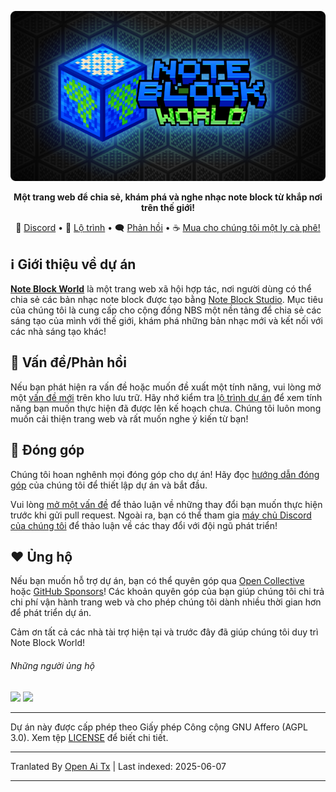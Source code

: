 <p align="center">
  <a href="https://noteblock.world">
    <img src="https://raw.githubusercontent.com/OpenNBS/NoteBlockWorld/main/img/header.png" alt="Note Block World header" />
  </a>
</p>

<p align="center">
  <strong>
    Một trang web để chia sẻ, khám phá và nghe nhạc note block từ khắp nơi trên thế giới!
  </strong>
</p>

<p align="center">
  👥 <a href="https://discord.gg/note-block-world-608692895179997252">Discord</a> • 
  📆 <a href="https://github.com/orgs/OpenNBS/projects/4">Lộ trình</a> • 
  🗨 <a href="https://github.com/OpenNBS/NoteBlockWorld/issues/new/choose">Phản hồi</a> • 
  ☕ <a href="https://opencollective.com/opennbs/donate">Mua cho chúng tôi một ly cà phê!</a>
</p>

## ℹ Giới thiệu về dự án

[**Note Block World**](https://noteblock.world/) là một trang web xã hội hợp tác, nơi người dùng có thể chia sẻ các bản nhạc note block được tạo bằng [Note Block Studio](https://noteblock.studio/). Mục tiêu của chúng tôi là cung cấp cho cộng đồng NBS một nền tảng để chia sẻ các sáng tạo của mình với thế giới, khám phá những bản nhạc mới và kết nối với các nhà sáng tạo khác!

## 💬 Vấn đề/Phản hồi

Nếu bạn phát hiện ra vấn đề hoặc muốn đề xuất một tính năng, vui lòng mở một [vấn đề mới](https://raw.githubusercontent.com/OpenNBS/NoteBlockWorld/main/issues/new/choose) trên kho lưu trữ. Hãy nhớ kiểm tra [lộ trình dự án](https://github.com/orgs/OpenNBS/projects/4) để xem tính năng bạn muốn thực hiện đã được lên kế hoạch chưa. Chúng tôi luôn mong muốn cải thiện trang web và rất muốn nghe ý kiến từ bạn!

## 🔧 Đóng góp

Chúng tôi hoan nghênh mọi đóng góp cho dự án! Hãy đọc [hướng dẫn đóng góp](https://raw.githubusercontent.com/OpenNBS/NoteBlockWorld/main/CONTRIBUTING.md) của chúng tôi để thiết lập dự án và bắt đầu.

Vui lòng [mở một vấn đề](https://raw.githubusercontent.com/OpenNBS/NoteBlockWorld/main/issues/new/choose) để thảo luận về những thay đổi bạn muốn thực hiện trước khi gửi pull request. Ngoài ra, bạn có thể tham gia [máy chủ Discord của chúng tôi](https://discord.gg/note-block-world-608692895179997252) để thảo luận về các thay đổi với đội ngũ phát triển!

## ❤ Ủng hộ

Nếu bạn muốn hỗ trợ dự án, bạn có thể quyên góp qua [Open Collective](https://opencollective.com/opennbs/donate) hoặc [GitHub Sponsors](https://github.com/sponsors/OpenNBS)! Các khoản quyên góp của bạn giúp chúng tôi chi trả chi phí vận hành trang web và cho phép chúng tôi dành nhiều thời gian hơn để phát triển dự án.

Cảm ơn tất cả các nhà tài trợ hiện tại và trước đây đã giúp chúng tôi duy trì Note Block World!

###### Những người ủng hộ

<img src="https://opencollective.com/opennbs/backers.svg" height="48px"/>
<img src="https://opencollective.com/opennbs/sponsors.svg" height="48px"/>

---

Dự án này được cấp phép theo Giấy phép Công cộng GNU Affero (AGPL 3.0). Xem tệp [LICENSE](https://raw.githubusercontent.com/OpenNBS/NoteBlockWorld/main/LICENSE) để biết chi tiết.


---


Tranlated By [Open Ai Tx](https://github.com/OpenAiTx/OpenAiTx) | Last indexed: 2025-06-07


---